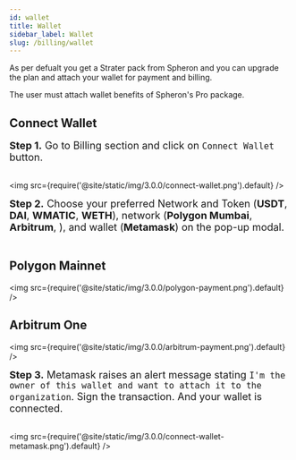 ```yaml
---
id: wallet
title: Wallet
sidebar_label: Wallet
slug: /billing/wallet
---
```


As per defualt you get a Strater pack from Spheron and you can upgrade the plan and attach your wallet for payment and billing. 

The user must attach wallet benefits of Spheron's Pro package.

## Connect Wallet

<font size="4"> <b>Step 1.</b> Go to Billing section and click on <code>Connect Wallet</code> button. </font> <br/><br/>

<img src={require('@site/static/img/3.0.0/connect-wallet.png').default} />

<font size="4"> <b>Step 2.</b> Choose your preferred Network and Token (<b>USDT</b>, <b>DAI</b>, <b>WMATIC</b>, <b>WETH</b>), network (<b>Polygon Mumbai</b>, <b>Arbitrum</b>, ), and wallet (<b>Metamask</b>) on the pop-up modal.</font> <br/><br/>

## Polygon Mainnet
<img src={require('@site/static/img/3.0.0/polygon-payment.png').default} />

## Arbitrum One
<img src={require('@site/static/img/3.0.0/arbitrum-payment.png').default} />

<font size="4"> <b>Step 3.</b> Metamask raises an alert message stating <code>I'm the owner of this wallet and want to attach it to the organization</code>. Sign the transaction. And your wallet is connected. </font> <br/><br/>

<img src={require('@site/static/img/3.0.0/connect-wallet-metamask.png').default} />